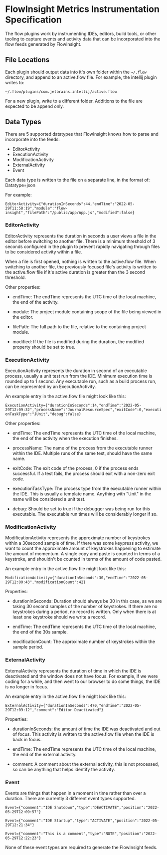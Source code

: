 # FlowInsight Metrics Instrumentation Specification

The flow plugins work by instrumenting IDEs, editors, build tools, or other tooling to capture events and activity data that can be incorporated into the flow feeds generated by FlowInsight.

## File Locations

Each plugin should output data into it's own folder within the `~/.flow` directory, and append to an active.flow file.  For example, the intellij plugin writes to:

`~/.flow/plugins/com.jetbrains.intellij/active.flow`

For a new plugin, write to a different folder.  Additions to the file are expected to be append only.

## Data Types

There are 5 supported datatypes that FlowInsight knows how to parse and incorporate into the feeds:

* EditorActivity
* ExecutionActivity
* ModificationActivity
* ExternalActivity
* Event

Each data type is written to the file on a separate line, in the format of: Datatype=json

For example:

`EditorActivity={"durationInSeconds":44,"endTime":"2022-05-29T11:58:19","module":"flow-insight","filePath":"/public/app/App.js","modified":false}`

### EditorActivity

EditorActivity represents the duration in seconds a user views a file in the editor before switching to another file.  There is a minimum threshold of 3 seconds configured in the plugin to prevent rapidly navigating through files to be considered activity within a file.

When a file is first opened, nothing is written to the active.flow file.  When switching to another file, the previously focused file's activity is written to the active.flow file if it's active duration is greater than the 3 second threshold.

Other properties:

* endTime: The endTime represents the UTC time of the local machine, the end of the activity.

* module: The project module containing scope of the file being viewed in the editor.

* filePath: The full path to the file, relative to the containing project module.

* modified: If the file is modified during the duration, the modified property should be set to true.

### ExecutionActivity

ExecutionActivity represents the duration in second of an executable process, usually a unit test run from the IDE.  Minimum execution time is rounded up to 1 second.  Any executable run, such as a build process run, can be represented by an ExecutionActivity.

An example entry in the active.flow file might look like this:

`ExecutionActivity={"durationInSeconds":14,"endTime":"2022-05-29T12:09:32","processName":"JournalResourceSpec","exitCode":0,"executionTaskType":"JUnit","debug":false}`

Other properties:

* endTime: The endTime represents the UTC time of the local machine, the end of the activity when the execution finishes.

* processName: The name of the process from the executable runner within the IDE.  Multiple runs of the same test, should have the same name.

* exitCode: The exit code of the process, 0 if the process ends successful.  If a test fails, the process should exit with a non-zero exit code.

* executionTaskType:  The process type from the executable runner within the IDE.  This is usually a template name.  Anything with "Unit" in the name will be considered a unit test.

* debug: Should be set to true if the debugger was being run for this executable.  The executable run times will be considerably longer if so.


### ModificationActivity

ModificationActivity represents the approximate number of keystrokes within a 30second sample of time.  If there was some keypress activity, we want to count the approximate amount of keystrokes happening to estimate the amount of momentum.  A single copy and paste is counted in terms of a keystroke, and shouldn't be counted in terms of the amount of code pasted.

An example entry in the active.flow file might look like this:

`ModificationActivity={"durationInSeconds":30,"endTime":"2022-05-29T12:00:43","modificationCount":42}`

Properties:

* durationInSeconds: Duration should always be 30 in this case, as we are taking 30 second samples of the number of keystrokes.  If there are no keystrokes during a period, no record is written.  Only when there is at least one keystroke should we write a record.


* endTime: The endTime represents the UTC time of the local machine, the end of the 30s sample.

* modificationCount: The approximate number of keystrokes within the sample period.


### ExternalActivity

ExternalActivity represents the duration of time in which the IDE is deactivated and the window does not have focus.  For example, if we were coding for a while, and then went to our browser to do some things, the IDE is no longer in focus.

An example entry in the active.flow file might look like this:

`ExternalActivity={"durationInSeconds":470,"endTime":"2022-05-29T12:09:12","comment":"Editor Deactivated"}`

Properties:

* durationInSeconds: the amount of time the IDE was deactivated and out of focus.  This activity is written to the active.flow file when the IDE is back in focus.

* endTime: The endTime represents the UTC time of the local machine, the end of the external activity.

* comment: A comment about the external activity, this is not processed, so can be anything that helps identify the activity.

### Event

Events are things that happen in a moment in time rather than over a duration.  There are currently 3 different event types supported.

`Event={"comment":"IDE Shutdown","type":"DEACTIVATE","position":"2022-05-29T12:09:57"}`


`Event={"comment":"IDE Startup","type":"ACTIVATE","position":"2022-05-29T12:21:34"}`


`Event={"comment":"This is a comment","type":"NOTE","position":"2022-05-29T12:22:23"}`


None of these event types are required to generate the FlowInsight feeds.





